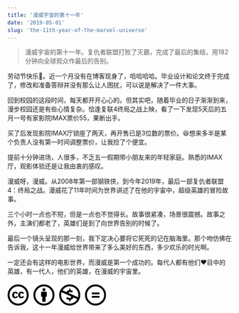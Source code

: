 ```yaml
---
title: '漫威宇宙的第十一年'
date: '2019-05-01'
slug: 'the-11th-year-of-the-marvel-universe'
---
```


> 漫威宇宙的第十一年。复仇者联盟打败了灭霸，完成了最后的集结，用182分钟向全球观众作最后的告别。

劳动节快乐🦆。近一个月没有在博客现身了，哈哈哈哈。毕业设计和论文终于完成了，修改和准备答辩并没有那么让人困扰，可以说是解决了一件大事。

回到校园的这段时间，每天都开开心心的。但其实吧，随着毕业的日子渐渐到来，漫步校园还是有些心情复杂。恰逢复联4终局之战上映，看了一下发现5天后的五月一号有家影院IMAX票价55，果断出手。

买了后发现影院IMAX厅锁座了两天，再开售已是3位数的票价。😆想来多半是某个负责人没有第一时间调整票价，让我捡了个便宜。

提前十分钟进场，人很多，不乏五一假期带小朋友来的年轻家庭。熟悉的IMAX厅，观影体验还是让我由衷的感叹。

漫威呀，漫威。从2008年第一部钢铁侠，到今年2019年，最后一部复仇者联盟4：终局之战。漫威花了11年时间为世界讲述了在他的宇宙中，超级英雄的冒险故事。

三个小时一点也不短，但是一点也不觉得长。故事很紧凑，场景很震撼。故事之外，主演们都老了，英雄们是到了向世界告别的时候了。

最后一个镜头呈现的那一刻，我下定决心要将它死死的记在脑海里。那个吻仿佛在告诉我，这十一年漫威给世界带来了多么美好的东西，多少欢乐的时光啊。

一定还会有这样的电影世界，而漫威是第一个成功的。每代人都有他们❤️目中的英雄，有一代人，他们的英雄，在漫威的宇宙里。

#### [![版权声明](/images/creativecommons-cc.svg)](https://creativecommons.org/licenses/by-nc-nd/4.0/)
